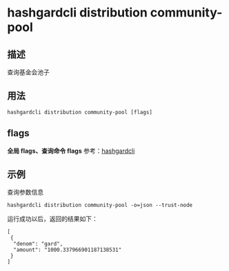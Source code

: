 # hashgardcli distribution community-pool

## 描述

查询基金会池子
## 用法

```
hashgardcli distribution community-pool [flags]
```

## flags

**全局 flags、查询命令 flags** 参考：[hashgardcli](../README.md)

## 示例

查询参数信息

```
hashgardcli distribution community-pool -o=json --trust-node
```

运行成功以后，返回的结果如下：

```
[
 {
  "denom": "gard",
  "amount": "1000.337966901187138531"
 }
]
```
